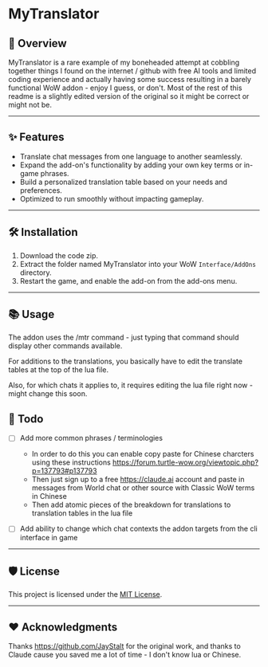 # MyTranslator

## 🚀 Overview
MyTranslator is a rare example of my boneheaded attempt at cobbling together things I found on the internet / github with free AI tools and limited coding experience and actually having some success resulting in a barely functional WoW addon - enjoy I guess, or don't. Most of the rest of this readme is a slightly edited version of the original so it might be correct or might not be.

---

## ✨ Features
- Translate chat messages from one language to another seamlessly.
- Expand the add-on's functionality by adding your own key terms or in-game phrases.
- Build a personalized translation table based on your needs and preferences.
- Optimized to run smoothly without impacting gameplay.

---

## 🛠️ Installation
1. Download the code zip.
2. Extract the folder named MyTranslator into your WoW `Interface/AddOns` directory.
3. Restart the game, and enable the add-on from the add-ons menu.

---

## 📚 Usage
The addon uses the /mtr command - just typing that command should display other commands available.

For additions to the translations, you basically have to edit the translate tables at the top of the lua file.

Also, for which chats it applies to, it requires editing the lua file right now - might change this soon.

## 📝 Todo
- [ ] Add more common phrases / terminologies
  - In order to do this you can enable copy paste for Chinese charcters using these instructions https://forum.turtle-wow.org/viewtopic.php?p=137793#p137793
  - Then just sign up to a free https://claude.ai account and paste in messages from World chat or other source with Classic WoW terms in Chinese
  - Then add atomic pieces of the breakdown for translations to translation tables in the lua file

- [ ] Add ability to change which chat contexts the addon targets from the cli interface in game


---

## 🛡️ License
This project is licensed under the [MIT License](LICENSE).

---

## ❤️ Acknowledgments
Thanks https://github.com/JayStalt for the original work, and thanks to Claude cause you saved me a lot of time - I don't know lua or Chinese.
